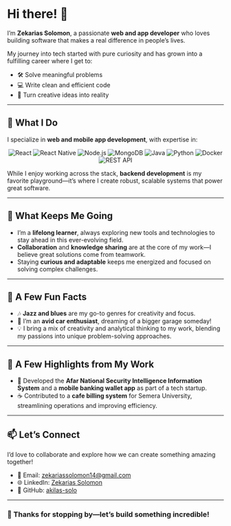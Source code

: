 # Hi there! 👋  

I’m **Zekarias Solomon**, a passionate **web and app developer** who loves building software that makes a real difference in people’s lives.  

My journey into tech started with pure curiosity and has grown into a fulfilling career where I get to:  
- 🛠️ Solve meaningful problems  
- 💻 Write clean and efficient code  
- 🎨 Turn creative ideas into reality  

---

## 🔧 **What I Do**  

I specialize in **web and mobile app development**, with expertise in:  

<p align="center">
  <img src="https://img.shields.io/badge/React-61DAFB?style=for-the-badge&logo=react&logoColor=white" alt="React" />
  <img src="https://img.shields.io/badge/React_Native-61DAFB?style=for-the-badge&logo=react&logoColor=white" alt="React Native" />
  <img src="https://img.shields.io/badge/Node.js-339933?style=for-the-badge&logo=node.js&logoColor=white" alt="Node.js" />
  <img src="https://img.shields.io/badge/MongoDB-47A248?style=for-the-badge&logo=mongodb&logoColor=white" alt="MongoDB" />
  <img src="https://img.shields.io/badge/Java-007396?style=for-the-badge&logo=java&logoColor=white" alt="Java" />
  <img src="https://img.shields.io/badge/Python-3776AB?style=for-the-badge&logo=python&logoColor=white" alt="Python" />
  <img src="https://img.shields.io/badge/Docker-2496ED?style=for-the-badge&logo=docker&logoColor=white" alt="Docker" />
  <img src="https://img.shields.io/badge/REST_API-02569B?style=for-the-badge&logo=api&logoColor=white" alt="REST API" />
</p>

While I enjoy working across the stack, **backend development** is my favorite playground—it’s where I create robust, scalable systems that power great software.  

---

## 🌱 **What Keeps Me Going**  

- I’m a **lifelong learner**, always exploring new tools and technologies to stay ahead in this ever-evolving field.  
- **Collaboration** and **knowledge sharing** are at the core of my work—I believe great solutions come from teamwork.  
- Staying **curious and adaptable** keeps me energized and focused on solving complex challenges.  

---

## 🌟 **A Few Fun Facts**  

- 🎶 **Jazz and blues** are my go-to genres for creativity and focus.  
- 🚗 I’m an **avid car enthusiast**, dreaming of a bigger garage someday!  
- 💡 I bring a mix of creativity and analytical thinking to my work, blending my passions into unique problem-solving approaches.  

---

## 💼 **A Few Highlights from My Work**   
- 🔐 Developed the **Afar National Security Intelligence Information System** and a **mobile banking wallet app** as part of a tech startup.  
- ☕ Contributed to a **cafe billing system** for Semera University, streamlining operations and improving efficiency.  

---

## 📫 **Let’s Connect**  

I’d love to collaborate and explore how we can create something amazing together!  

- 💌 Email: [zekariassolomon14@gmail.com](mailto:zekariassolomon14@gmail.com)  
- 🌐 LinkedIn: [Zekarias Solomon](linkedin.com/in/zekarias-solomon-11a540372)  
- 🔗 GitHub: [akilas-solo](https://github.com/akilas-solo)  

---

### 🚀 Thanks for stopping by—let’s build something incredible!
